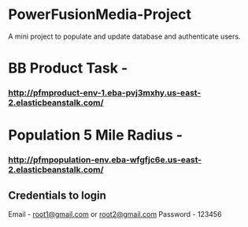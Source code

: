 # PowerFusionMedia-Project
A mini project to populate and update database and authenticate users.

# BB Product Task - 
### http://pfmproduct-env-1.eba-pvj3mxhy.us-east-2.elasticbeanstalk.com/

# Population 5 Mile Radius - 
### http://pfmpopulation-env.eba-wfgfjc6e.us-east-2.elasticbeanstalk.com/

## Credentials to login
Email - root1@gmail.com or root2@gmail.com
Password - 123456



